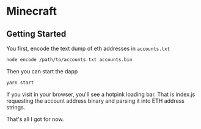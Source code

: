 # Minecraft

## Getting Started

You first, encode the text dump of eth addresses in `accounts.txt`

```bash
node encode /path/to/accounts.txt accounts.bin
```

Then you can start the dapp

```bash
yarn start
```

If you visit in your browser, you'll see a hotpink loading bar. That is index.js requesting the account address binary and parsing it into ETH address strings.

That's all I got for now.

